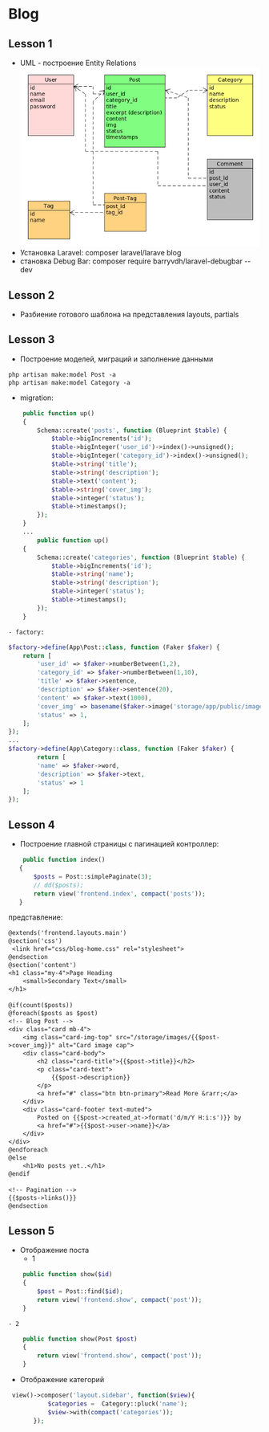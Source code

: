 # Blog

## Lesson 1
 * UML - построение Entity Relations
 ![ER](blog.gif)
 * Установка Laravel: composer laravel/larave blog
 * становка Debug Bar: composer require barryvdh/laravel-debugbar --dev

## Lesson 2
 * Разбиение готового шаблона на представления layouts, partials

## Lesson 3
 * Построение моделей, миграций и заполнение данными
 ```
 php artisan make:model Post -a
 php artisan make:model Category -a
 ```
 - migration:
```php
    public function up()
    {
        Schema::create('posts', function (Blueprint $table) {
            $table->bigIncrements('id');
            $table->bigInteger('user_id')->index()->unsigned();
            $table->bigInteger('category_id')->index()->unsigned();
            $table->string('title');
            $table->string('description');
            $table->text('content');
            $table->string('cover_img');
            $table->integer('status');
            $table->timestamps();
        });
    }
    ...
        public function up()
    {
        Schema::create('categories', function (Blueprint $table) {
            $table->bigIncrements('id');
            $table->string('name');
            $table->string('description');
            $table->integer('status');
            $table->timestamps();
        });
    }
```
	- factory:
```php
$factory->define(App\Post::class, function (Faker $faker) {
	return [
		'user_id' => $faker->numberBetween(1,2),
		'category_id' => $faker->numberBetween(1,10),
		'title' => $faker->sentence,
		'description' => $faker->sentence(20),
		'content' => $faker->text(1000),
		'cover_img' => basename($faker->image('storage/app/public/images', 750, 300)),
		'status' => 1,
	];
});
...
$factory->define(App\Category::class, function (Faker $faker) {
        return [
        'name' => $faker->word,
        'description' => $faker->text,
        'status' => 1
    ];
});
```


## Lesson 4
 * Построение главной страницы с пагинацией
 контроллер:
 ```php
     public function index()
    {
        $posts = Post::simplePaginate(3);
        // dd($posts);
        return view('frontend.index', compact('posts'));
    }
```

 представление:

```
@extends('frontend.layouts.main')
@section('css')
 <link href="css/blog-home.css" rel="stylesheet">
@endsection
@section('content')
<h1 class="my-4">Page Heading
	<small>Secondary Text</small>
</h1>

@if(count($posts))
@foreach($posts as $post)
<!-- Blog Post -->
<div class="card mb-4">
	<img class="card-img-top" src="/storage/images/{{$post->cover_img}}" alt="Card image cap">
	<div class="card-body">
		<h2 class="card-title">{{$post->title}}</h2>
		<p class="card-text">
			{{$post->description}}
		</p>
		<a href="#" class="btn btn-primary">Read More &rarr;</a>
	</div>
	<div class="card-footer text-muted">
		Posted on {{$post->created_at->format('d/m/Y H:i:s')}} by
		<a href="#">{{$post->user->name}}</a>
	</div>
</div>
@endforeach
@else
	<h1>No posts yet..</h1>
@endif

<!-- Pagination -->
{{$posts->links()}}
@endsection

```
## Lesson 5 
 * Отображение поста
 	- 1
```php
    public function show($id)
    {
        $post = Post::find($id);
        return view('frontend.show', compact('post'));
    }
```
	- 2
```php
    public function show(Post $post)
    {
        return view('frontend.show', compact('post'));
    }
```

 * Отображение категорий
 ```php
  view()->composer('layout.sidebar', function($view){
            $categories =  Category::pluck('name');
            $view->with(compact('categories'));
        });
```